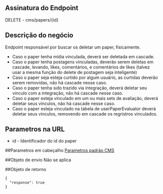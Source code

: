## Assinatura do Endpoint

DELETE - cms/papers/{id}

## Descrição do negócio
Endpoint responsável por buscar os deletar um paper, fisicamente.
- Caso o paper tenha mídia vinculada, deverá ser deletada em cascade.
- Caso o paper tenha postagens vinculadas, deverão serem deletas em cascade, levando, likes, comentários, e comentários de likes (talvez usar a mesma função do delete de postagem seja inteligente)
- Caso o paper seja esteja curtido por algum usuário, as curtidas deverão serem removidas, não há cascade nesse caso.
- Caso o paper tenha sido trazido via integração, deverá deletar seu vinculo com a integração, não há cascade nesse caso.
- Caso o paper esteja vinculado em um ou mais sets de avaliação, deverá deletar seus vínculos, não há cascade nesse caso.
- Caso o paper esteja vinculado na tabela de userPaperEvaluator deverá deletar seus vinculos, removendo em cascade os regristros vinculados.


## Parametros na URL
- id - Identificador do id do paper

##Parametros em cabeçalho
[Parametros padrão CMS](/API-\(Endpoints\)/Parametros-padrão-CMS)

##Objeto de envio
Não se aplica

##Objeto de retorno

```
{
  "response": true
}
```
